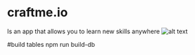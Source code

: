 # craftme.io
Is an app that allows you to learn new skills anywhere
![alt text](http://i50.photobucket.com/albums/f350/qxp994/MVIMG_20180314_153853_zpsppgmzqnt.jpg)

#build tables
npm run build-db
